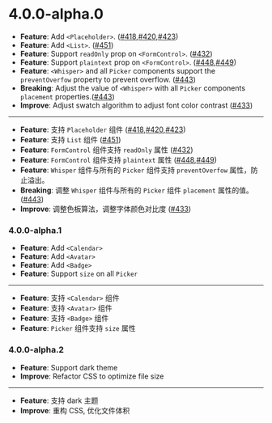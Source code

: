 # 4.0.0-alpha.0

* **Feature**: Add `<Placeholder>`. ([#418],[#420],[#423])
* **Feature**: Add `<List>`. ([#451])
* **Feature**: Support `readOnly` prop on `<FormControl>`. ([#432])
* **Feature**: Support `plaintext` prop on `<FormControl>`. ([#448],[#449])
* **Feature**: `<Whisper>` and all `Picker` components support the `preventOverfow` property to prevent overflow. ([#443])
* **Breaking**: Adjust the value of `<Whisper>` with all `Picker` components `placement` properties.([#443])
* **Improve**: Adjust swatch algorithm to adjust font color contrast ([#433])

---

* **Feature**: 支持 `Placeholder` 组件 ([#418],[#420],[#423])
* **Feature**: 支持 `List` 组件 ([#451])
* **Feature**: `FormControl` 组件支持 `readOnly` 属性 ([#432])
* **Feature**: `FormControl` 组件支持 `plaintext` 属性 ([#448],[#449])
* **Feature**: `Whisper` 组件与所有的 `Picker` 组件支持 `preventOverfow` 属性，防止溢出。
* **Breaking**: 调整 `Whisper` 组件与所有的 `Picker` 组件 `placement` 属性的值。([#443])
* **Improve**: 调整色板算法，调整字体颜色对比度 ([#433])

[#451]: https://github.com/rsuite/rsuite/pull/451
[#449]: https://github.com/rsuite/rsuite/pull/449
[#448]: https://github.com/rsuite/rsuite/pull/448
[#443]: https://github.com/rsuite/rsuite/pull/443
[#433]: https://github.com/rsuite/rsuite/pull/433
[#432]: https://github.com/rsuite/rsuite/pull/432
[#423]: https://github.com/rsuite/rsuite/pull/423
[#420]: https://github.com/rsuite/rsuite/pull/420
[#418]: https://github.com/rsuite/rsuite/pull/418

### 4.0.0-alpha.1

* **Feature**: Add `<Calendar>`
* **Feature**: Add `<Avatar>`
* **Feature**: Add `<Badge>`
* **Feature**: Support `size` on all `Picker`

---

* **Feature**: 支持 `<Calendar>` 组件
* **Feature**: 支持 `<Avatar>` 组件
* **Feature**: 支持 `<Badge>` 组件
* **Feature**: `Picker` 组件支持 `size` 属性

### 4.0.0-alpha.2

* **Feature**: Support dark theme
* **Improve**: Refactor CSS to optimize file size

---

* **Feature**: 支持 dark 主题
* **Improve**: 重构 CSS, 优化文件体积
